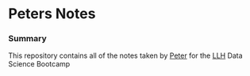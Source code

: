 # Peters Notes
### Summary

This repository contains all of the notes taken by [Peter](https://github.com/PKRpng) for the [LLH](https://www.lighthouselabs.ca/) Data Science Bootcamp

